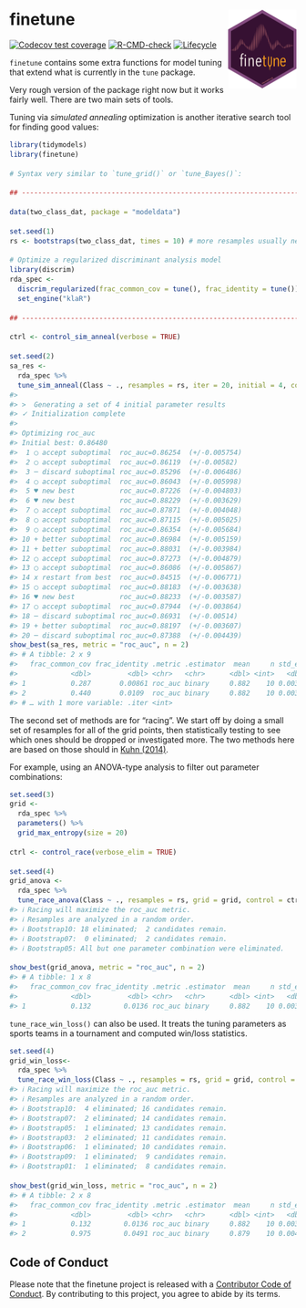 
<!-- README.md is generated from README.Rmd. Please edit that file -->

# finetune <a href='https://finetune.tidymodels.org'><img src='man/figures/logo.png' align="right" height="138" /></a>

<!-- badges: start -->

[![Codecov test
coverage](https://codecov.io/gh/tidymodels/finetune/branch/master/graph/badge.svg)](https://codecov.io/gh/tidymodels/finetune?branch=master)
[![R-CMD-check](https://github.com/tidymodels/finetune/workflows/R-CMD-check/badge.svg)](https://github.com/tidymodels/finetune/actions)
[![Lifecycle](https://img.shields.io/badge/lifecycle-experimental-orange.svg)](https://lifecycle.r-lib.org/articles/stages.html)
<!-- badges: end -->

`finetune` contains some extra functions for model tuning that extend
what is currently in the `tune` package.

Very rough version of the package right now but it works fairly well.
There are two main sets of tools.

Tuning via *simulated annealing* optimization is another iterative
search tool for finding good values:

``` r
library(tidymodels)
library(finetune)

# Syntax very similar to `tune_grid()` or `tune_Bayes()`: 

## -----------------------------------------------------------------------------

data(two_class_dat, package = "modeldata")

set.seed(1)
rs <- bootstraps(two_class_dat, times = 10) # more resamples usually needed

# Optimize a regularized discriminant analysis model
library(discrim)
rda_spec <-
  discrim_regularized(frac_common_cov = tune(), frac_identity = tune()) %>%
  set_engine("klaR")

## -----------------------------------------------------------------------------

ctrl <- control_sim_anneal(verbose = TRUE)

set.seed(2)
sa_res <- 
  rda_spec %>% 
  tune_sim_anneal(Class ~ ., resamples = rs, iter = 20, initial = 4, control = ctrl)
#> 
#> >  Generating a set of 4 initial parameter results
#> ✓ Initialization complete
#> 
#> Optimizing roc_auc
#> Initial best: 0.86480
#>  1 ◯ accept suboptimal  roc_auc=0.86254  (+/-0.005754)
#>  2 ◯ accept suboptimal  roc_auc=0.86119  (+/-0.00582)
#>  3 ─ discard suboptimal roc_auc=0.85296  (+/-0.006486)
#>  4 ◯ accept suboptimal  roc_auc=0.86043  (+/-0.005998)
#>  5 ♥ new best           roc_auc=0.87226  (+/-0.004803)
#>  6 ♥ new best           roc_auc=0.88229  (+/-0.003629)
#>  7 ◯ accept suboptimal  roc_auc=0.87871  (+/-0.004048)
#>  8 ◯ accept suboptimal  roc_auc=0.87115  (+/-0.005025)
#>  9 ◯ accept suboptimal  roc_auc=0.86354  (+/-0.005684)
#> 10 + better suboptimal  roc_auc=0.86984  (+/-0.005159)
#> 11 + better suboptimal  roc_auc=0.88031  (+/-0.003984)
#> 12 ◯ accept suboptimal  roc_auc=0.87273  (+/-0.004879)
#> 13 ◯ accept suboptimal  roc_auc=0.86086  (+/-0.005867)
#> 14 x restart from best  roc_auc=0.84515  (+/-0.006771)
#> 15 ◯ accept suboptimal  roc_auc=0.88183  (+/-0.003638)
#> 16 ♥ new best           roc_auc=0.88233  (+/-0.003587)
#> 17 ◯ accept suboptimal  roc_auc=0.87944  (+/-0.003864)
#> 18 ─ discard suboptimal roc_auc=0.86931  (+/-0.00514)
#> 19 + better suboptimal  roc_auc=0.88197  (+/-0.003607)
#> 20 ─ discard suboptimal roc_auc=0.87388  (+/-0.004439)
show_best(sa_res, metric = "roc_auc", n = 2)
#> # A tibble: 2 x 9
#>   frac_common_cov frac_identity .metric .estimator  mean     n std_err .config
#>             <dbl>         <dbl> <chr>   <chr>      <dbl> <int>   <dbl> <chr>  
#> 1           0.287       0.00861 roc_auc binary     0.882    10 0.00359 Iter16 
#> 2           0.440       0.0109  roc_auc binary     0.882    10 0.00363 Iter6  
#> # … with 1 more variable: .iter <int>
```

The second set of methods are for “racing”. We start off by doing a
small set of resamples for all of the grid points, then statistically
testing to see which ones should be dropped or investigated more. The
two methods here are based on those should in [Kuhn
(2014)](https://arxiv.org/abs/1405.6974).

For example, using an ANOVA-type analysis to filter out parameter
combinations:

``` r
set.seed(3)
grid <-
  rda_spec %>%
  parameters() %>%
  grid_max_entropy(size = 20)

ctrl <- control_race(verbose_elim = TRUE)

set.seed(4)
grid_anova <- 
  rda_spec %>% 
  tune_race_anova(Class ~ ., resamples = rs, grid = grid, control = ctrl)
#> ℹ Racing will maximize the roc_auc metric.
#> ℹ Resamples are analyzed in a random order.
#> ℹ Bootstrap10: 18 eliminated;  2 candidates remain.
#> ℹ Bootstrap07:  0 eliminated;  2 candidates remain.
#> ℹ Bootstrap05: All but one parameter combination were eliminated.

show_best(grid_anova, metric = "roc_auc", n = 2)
#> # A tibble: 1 x 8
#>   frac_common_cov frac_identity .metric .estimator  mean     n std_err .config  
#>             <dbl>         <dbl> <chr>   <chr>      <dbl> <int>   <dbl> <chr>    
#> 1           0.132        0.0136 roc_auc binary     0.882    10 0.00363 Preproce…
```

`tune_race_win_loss()` can also be used. It treats the tuning parameters
as sports teams in a tournament and computed win/loss statistics.

``` r
set.seed(4)
grid_win_loss<- 
  rda_spec %>% 
  tune_race_win_loss(Class ~ ., resamples = rs, grid = grid, control = ctrl)
#> ℹ Racing will maximize the roc_auc metric.
#> ℹ Resamples are analyzed in a random order.
#> ℹ Bootstrap10:  4 eliminated; 16 candidates remain.
#> ℹ Bootstrap07:  2 eliminated; 14 candidates remain.
#> ℹ Bootstrap05:  1 eliminated; 13 candidates remain.
#> ℹ Bootstrap03:  2 eliminated; 11 candidates remain.
#> ℹ Bootstrap06:  1 eliminated; 10 candidates remain.
#> ℹ Bootstrap09:  1 eliminated;  9 candidates remain.
#> ℹ Bootstrap01:  1 eliminated;  8 candidates remain.

show_best(grid_win_loss, metric = "roc_auc", n = 2)
#> # A tibble: 2 x 8
#>   frac_common_cov frac_identity .metric .estimator  mean     n std_err .config  
#>             <dbl>         <dbl> <chr>   <chr>      <dbl> <int>   <dbl> <chr>    
#> 1           0.132        0.0136 roc_auc binary     0.882    10 0.00363 Preproce…
#> 2           0.975        0.0491 roc_auc binary     0.879    10 0.00422 Preproce…
```

## Code of Conduct

Please note that the finetune project is released with a [Contributor
Code of
Conduct](https://contributor-covenant.org/version/2/0/CODE_OF_CONDUCT.html).
By contributing to this project, you agree to abide by its terms.
